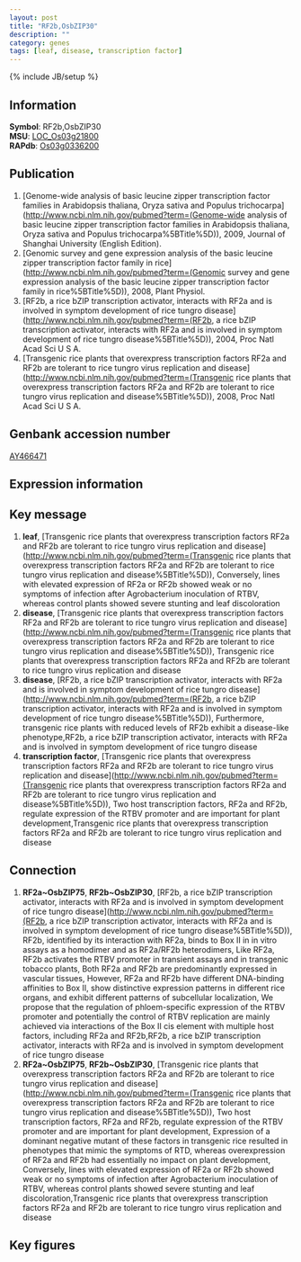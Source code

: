 ```yaml
---
layout: post
title: "RF2b,OsbZIP30"
description: ""
category: genes
tags: [leaf, disease, transcription factor]
---
```

{% include JB/setup %}

## Information
__Symbol__: RF2b,OsbZIP30  
__MSU__: [LOC_Os03g21800](http://rice.plantbiology.msu.edu/cgi-bin/ORF_infopage.cgi?orf=LOC_Os03g21800)  
__RAPdb__: [Os03g0336200](http://rapdb.dna.affrc.go.jp/viewer/gbrowse_details/irgsp1?name=Os03g0336200)  

## Publication
1. [Genome-wide analysis of basic leucine zipper transcription factor families in Arabidopsis thaliana, Oryza sativa and Populus trichocarpa](http://www.ncbi.nlm.nih.gov/pubmed?term=(Genome-wide analysis of basic leucine zipper transcription factor families in Arabidopsis thaliana, Oryza sativa and Populus trichocarpa%5BTitle%5D)), 2009, Journal of Shanghai University (English Edition).
2. [Genomic survey and gene expression analysis of the basic leucine zipper transcription factor family in rice](http://www.ncbi.nlm.nih.gov/pubmed?term=(Genomic survey and gene expression analysis of the basic leucine zipper transcription factor family in rice%5BTitle%5D)), 2008, Plant Physiol.
3. [RF2b, a rice bZIP transcription activator, interacts with RF2a and is involved in symptom development of rice tungro disease](http://www.ncbi.nlm.nih.gov/pubmed?term=(RF2b, a rice bZIP transcription activator, interacts with RF2a and is involved in symptom development of rice tungro disease%5BTitle%5D)), 2004, Proc Natl Acad Sci U S A.
4. [Transgenic rice plants that overexpress transcription factors RF2a and RF2b are tolerant to rice tungro virus replication and disease](http://www.ncbi.nlm.nih.gov/pubmed?term=(Transgenic rice plants that overexpress transcription factors RF2a and RF2b are tolerant to rice tungro virus replication and disease%5BTitle%5D)), 2008, Proc Natl Acad Sci U S A.

## Genbank accession number
[AY466471](http://www.ncbi.nlm.nih.gov/nuccore/AY466471)

## Expression information

## Key message
1. __leaf__, [Transgenic rice plants that overexpress transcription factors RF2a and RF2b are tolerant to rice tungro virus replication and disease](http://www.ncbi.nlm.nih.gov/pubmed?term=(Transgenic rice plants that overexpress transcription factors RF2a and RF2b are tolerant to rice tungro virus replication and disease%5BTitle%5D)),  Conversely, lines with elevated expression of RF2a or RF2b showed weak or no symptoms of infection after Agrobacterium inoculation of RTBV, whereas control plants showed severe stunting and leaf discoloration
2. __disease__, [Transgenic rice plants that overexpress transcription factors RF2a and RF2b are tolerant to rice tungro virus replication and disease](http://www.ncbi.nlm.nih.gov/pubmed?term=(Transgenic rice plants that overexpress transcription factors RF2a and RF2b are tolerant to rice tungro virus replication and disease%5BTitle%5D)), Transgenic rice plants that overexpress transcription factors RF2a and RF2b are tolerant to rice tungro virus replication and disease
3. __disease__, [RF2b, a rice bZIP transcription activator, interacts with RF2a and is involved in symptom development of rice tungro disease](http://www.ncbi.nlm.nih.gov/pubmed?term=(RF2b, a rice bZIP transcription activator, interacts with RF2a and is involved in symptom development of rice tungro disease%5BTitle%5D)),  Furthermore, transgenic rice plants with reduced levels of RF2b exhibit a disease-like phenotype,RF2b, a rice bZIP transcription activator, interacts with RF2a and is involved in symptom development of rice tungro disease
4. __transcription factor__, [Transgenic rice plants that overexpress transcription factors RF2a and RF2b are tolerant to rice tungro virus replication and disease](http://www.ncbi.nlm.nih.gov/pubmed?term=(Transgenic rice plants that overexpress transcription factors RF2a and RF2b are tolerant to rice tungro virus replication and disease%5BTitle%5D)),  Two host transcription factors, RF2a and RF2b, regulate expression of the RTBV promoter and are important for plant development,Transgenic rice plants that overexpress transcription factors RF2a and RF2b are tolerant to rice tungro virus replication and disease

## Connection
1. __RF2a~OsbZIP75__, __RF2b~OsbZIP30__, [RF2b, a rice bZIP transcription activator, interacts with RF2a and is involved in symptom development of rice tungro disease](http://www.ncbi.nlm.nih.gov/pubmed?term=(RF2b, a rice bZIP transcription activator, interacts with RF2a and is involved in symptom development of rice tungro disease%5BTitle%5D)),  RF2b, identified by its interaction with RF2a, binds to Box II in in vitro assays as a homodimer and as RF2a/RF2b heterodimers, Like RF2a, RF2b activates the RTBV promoter in transient assays and in transgenic tobacco plants, Both RF2a and RF2b are predominantly expressed in vascular tissues, However, RF2a and RF2b have different DNA-binding affinities to Box II, show distinctive expression patterns in different rice organs, and exhibit different patterns of subcellular localization, We propose that the regulation of phloem-specific expression of the RTBV promoter and potentially the control of RTBV replication are mainly achieved via interactions of the Box II cis element with multiple host factors, including RF2a and RF2b,RF2b, a rice bZIP transcription activator, interacts with RF2a and is involved in symptom development of rice tungro disease
2. __RF2a~OsbZIP75__, __RF2b~OsbZIP30__, [Transgenic rice plants that overexpress transcription factors RF2a and RF2b are tolerant to rice tungro virus replication and disease](http://www.ncbi.nlm.nih.gov/pubmed?term=(Transgenic rice plants that overexpress transcription factors RF2a and RF2b are tolerant to rice tungro virus replication and disease%5BTitle%5D)),  Two host transcription factors, RF2a and RF2b, regulate expression of the RTBV promoter and are important for plant development, Expression of a dominant negative mutant of these factors in transgenic rice resulted in phenotypes that mimic the symptoms of RTD, whereas overexpression of RF2a and RF2b had essentially no impact on plant development, Conversely, lines with elevated expression of RF2a or RF2b showed weak or no symptoms of infection after Agrobacterium inoculation of RTBV, whereas control plants showed severe stunting and leaf discoloration,Transgenic rice plants that overexpress transcription factors RF2a and RF2b are tolerant to rice tungro virus replication and disease

## Key figures


